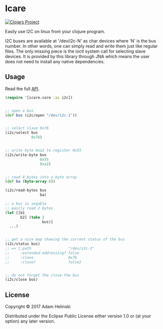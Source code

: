 # Icare

[![Clojars
Project](https://img.shields.io/clojars/v/dvlopt/icare.svg)](https://clojars.org/dvlopt/icare)

Easily use I2C on linux from your clojure program.

I2C buses are available at '/dev/i2c-N' as char devices where 'N' is the bus
number. In other words, one can simply read and write them just like regular
files. The only missing piece is the ioctl system call for selecting slave
devices. It is provided by this library through JNA which means the user does
not need to install any native dependencies.

## Usage

Read the full [API](https://dvlopt.github.io/doc/icare/index.html).

```clj
(require '[icare.core :as i2c])


;; open a bus
(def bus (i2c/open "/dev/i2c-1"))


;; select slave 0x76
(i2c/select bus
            0x76)


;; write byte 0xa2 to register 0x55
(i2c/write-byte bus
                0x55
                0xa2)


;; read 8 bytes into a byte array
(def ba (byte-array 8))

(i2c/read-bytes bus
                ba)

;; a bus is seqable
;; easily read 2 bytes
(let [[b1
       b2] (take 2
                 bus)]
  ...)


;; get a nice map showing the current status of the bus
(i2c/status bus)
;; => {:path                 "/dev/i2c-1"
;;     :extended-addressing? false
;;     :slave                0x76
;;     :close?               false}


;; do not forget the close the bus
(i2c/close bus)
```

## License

Copyright © 2017 Adam Helinski

Distributed under the Eclipse Public License either version 1.0 or (at
your option) any later version.
